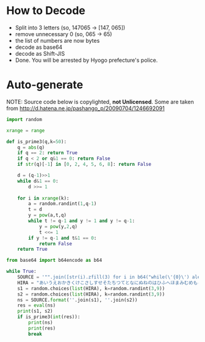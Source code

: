 # How to Decode

- Split into 3 letters (so, 147065 -> [147, 065])
- remove unnecessary 0 (so, 065 -> 65)
- the list of numbers are now bytes
- decode as base64
- decode as Shift-JIS
- Done. You will be arrested by Hyogo prefecture's police.

# Auto-generate
NOTE: Source code below is copylighted, **not Unlicensed**.
Some are taken from http://d.hatena.ne.jp/pashango_p/20090704/1246692091

```python
import random

xrange = range

def is_prime3(q,k=50):
    q = abs(q)
    if q == 2: return True
    if q < 2 or q&1 == 0: return False
    if str(q)[-1] in [0, 2, 4, 5, 6, 8]: return False

    d = (q-1)>>1
    while d&1 == 0:
        d >>= 1
    
    for i in xrange(k):
        a = random.randint(1,q-1)
        t = d
        y = pow(a,t,q)
        while t != q-1 and y != 1 and y != q-1: 
            y = pow(y,2,q)
            t <<= 1
        if y != q-1 and t&1 == 0:
            return False
    return True

from base64 import b64encode as b64

while True:
    SOURCE = '"".join([str(i).zfill(3) for i in b64("while(\'{0}\') alert(\'{1}\');".encode("shift-jis"))])'
    HIRA = "あいうえおかきくけこさしすせそたちつてとなにぬねのはひふへほまみむめもらりるれろやゆよわをん"
    s1 = random.choices(list(HIRA), k=random.randint(3,9))
    s2 = random.choices(list(HIRA), k=random.randint(3,9))
    ns = SOURCE.format(''.join(s1), ''.join(s2))
    res = eval(ns)
    print(s1, s2)
    if is_prime3(int(res)):
        print(ns)
        print(res)
        break
```

